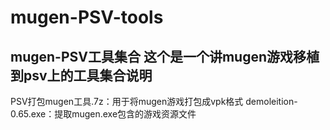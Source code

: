 # mugen-PSV-tools
mugen-PSV工具集合
这个是一个讲mugen游戏移植到psv上的工具集合说明
--------------------------------------------
PSV打包mugen工具.7z：用于将mugen游戏打包成vpk格式
demoleition-0.65.exe：提取mugen.exe包含的游戏资源文件
